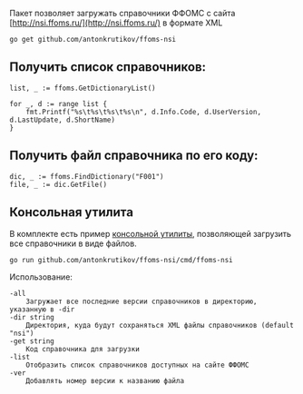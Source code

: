 Пакет позволяет загружать справочники ФФОМС с сайта [http://nsi.ffoms.ru/](http://nsi.ffoms.ru/) в формате XML

    go get github.com/antonkrutikov/ffoms-nsi

## Получить список справочников:

    list, _ := ffoms.GetDictionaryList()

    for _, d := range list {
        fmt.Printf("%s\t%s\t%s\t%s\n", d.Info.Code, d.UserVersion, d.LastUpdate, d.ShortName)
    }

## Получить файл справочника по его коду:

    dic, _ := ffoms.FindDictionary("F001")
    file, _ := dic.GetFile()
	

## Консольная утилита

В комплекте есть пример [консольной утилиты](https://github.com/AntonKrutikov/ffoms-nsi/releases/download/v1.0.0/ffoms-nsi-win64.exe), позволяющей загрузить все справочники в виде файлов.

    go run github.com/antonkrutikov/ffoms-nsi/cmd/ffoms-nsi

Использование:

    -all
        Загружает все последние версии справочников в директорию, указанную в -dir
    -dir string
        Директория, куда будут сохраняться XML файлы справочников (default "nsi")
    -get string
        Код справочника для загрузки
    -list
        Отобразить список справочников доступных на сайте ФФОМС
    -ver
        Добавлять номер версии к названию файла